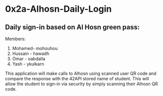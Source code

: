 # 0x2a-Alhosn-Daily-Login

## Daily sign-in based on Al Hosn green pass:

Members:

1. Mohamed- mohouhou
2. Hussain - hawadh
3. Omar - oabdalla
4. Yash - ykulkarn

This application will make calls to Alhosn using scanned user QR code and compare the response with the 42API stored name of student. This will allow the student to sign-in via security by simply scanning their Alhosn QR code.
